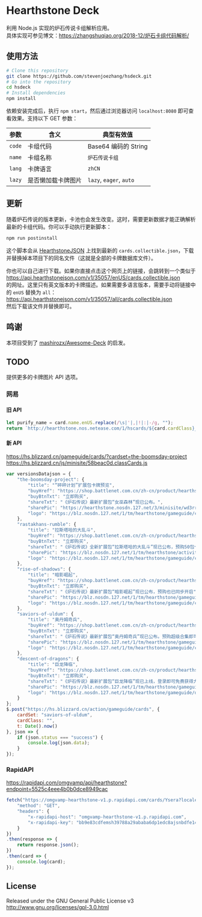 # Hearthstone Deck

利用 Node.js 实现的炉石传说卡组解析应用。  
具体实现可参见博文：https://zhangshuqiao.org/2018-12/炉石卡组代码解析/

## 使用方法

```bash
# Clone this repository
git clone https://github.com/stevenjoezhang/hsdeck.git
# Go into the repository
cd hsdeck
# Install dependencies
npm install
```

依赖安装完成后，执行 `npm start`，然后通过浏览器访问 `localhost:8080` 即可查看效果。支持以下 GET 参数：

| 参数 | 含义 | 典型有效值 |
| - | - | - |
| `code` | 卡组代码 | Base64 编码的 String |
| `name` | 卡组名称 | `炉石传说卡组` |
| `lang` | 卡牌语言 | `zhCN` |
| `lazy` | 是否懒加载卡牌图片 | `lazy`, `eager`, `auto` |

## 更新

随着炉石传说的版本更新，卡池也会发生改变。这时，需要更新数据才能正确解析最新的卡组代码。你可以手动执行更新脚本：
```bash
npm run postinstall
```

这个脚本会从 [HearthstoneJSON](https://hearthstonejson.com/docs/cards.html) 上找到最新的 `cards.collectible.json`，下载并替换掉本项目下的同名文件（这就是全部的卡牌数据库文件）。

你也可以自己进行下载。如果你直接点击这个网页上的链接，会跳转到一个类似于  
https://api.hearthstonejson.com/v1/35057/enUS/cards.collectible.json  
的网址。这里只有英文版本的卡牌描述。如果需要多语言版本，需要手动将链接中的 `enUS` 替换为 `all`：  
https://api.hearthstonejson.com/v1/35057/all/cards.collectible.json  
然后下载该文件并替换即可。

## 鸣谢

本项目受到了 [mashirozx/Awesome-Deck](https://github.com/mashirozx/Awesome-Deck) 的启发。

## TODO

提供更多的卡牌图片 API 选项。

### 网易

#### 旧 API

```js
let purify_name = card.name.enUS.replace(/\s|'|,|!|:|-/g, "");
return `http://hearthstone.nos.netease.com/1/hscards/${card.cardClass}__${card.id}_zhCN_${purify_name}.png`;
```

#### 新 API

https://hs.blizzard.cn/gameguide/cards/?cardset=the-boomsday-project
https://hs.blizzard.cn/js/minisite/58beac0d.classCards.js

```js
var versionsDatajson = {
	"the-boomsday-project": {
		"title": "“砰砰计划”扩展包卡牌预览",
		"buyHref": "https://shop.battlenet.com.cn/zh-cn/product/hearthstone-boomsday-project-cn",
		"buyBtnTxt": "立即购买",
		"shareTxt": "《炉石传说》最新扩展包“女巫森林”现已公布。",
		"sharePic": "https://hearthstone.nosdn.127.net/3/minisite/wd3rrew/share.jpg",
		"logo": "https://blz.nosdn.127.net/1/tm/hearthstone/gameguide/cards/the-boomsday-project-logo.png"
	},
	"rastakhans-rumble": {
		"title": "拉斯塔哈的大乱斗",
		"buyHref": "https://shop.battlenet.com.cn/zh-cn/product/hearthstone-rastakhans-rumble",
		"buyBtnTxt": "立即购买",
		"shareTxt": "《炉石传说》全新扩展包“拉斯塔哈的大乱斗”现已公布，预购50包卡包赠送萨满新英雄！",
		"sharePic": "https://blz.nosdn.127.net/1/tm/hearthstone/activities/rastakhans/share.jpg",
		"logo": "https://blz.nosdn.127.net/1/tm/hearthstone/gameguide/cards/rastakhans-rumble-logo.png"
	},
	"rise-of-shadows": {
		"title": "暗影崛起",
		"buyHref": "https://shop.battlenet.com.cn/zh-cn/product/hearthstone-rise-of-shadows",
		"buyBtnTxt": "立即购买",
		"shareTxt": "《炉石传说》最新扩展包“暗影崛起”现已公布，预购也已同步开启",
		"sharePic": "https://blz.nosdn.127.net/1/tm/hearthstone/gameguide/rise/share.jpg",
		"logo": "https://blz.nosdn.127.net/1/tm/hearthstone/gameguide/cards/rise-of-shadows-logo.png"
	},
	"saviors-of-uldum": {
		"title": "奥丹姆奇兵",
		"buyHref": "https://shop.battlenet.com.cn/zh-cn/product/hearthstone-saviors-of-uldum",
		"buyBtnTxt": "立即购买",
		"shareTxt": "《炉石传说》最新扩展包“奥丹姆奇兵”现已公布。预购超级合集即可获得德鲁伊新英雄“伊莉斯·逐星”。",
		"sharePic": "https://blz.nosdn.127.net/1/tm/hearthstone/gameguide/saviors-of-uldum/share.jpg",
		"logo": "https://blz.nosdn.127.net/1/tm/hearthstone/gameguide/cards/saviors-of-uldum-logo.png"
	},
	"descent-of-dragons": {
		"title": "巨龙降临",
		"buyHref": "https://shop.battlenet.com.cn/zh-cn/product/hearthstone-descent-of-dragons",
		"buyBtnTxt": "立即购买",
		"shareTxt": "《炉石传说》最新扩展包“巨龙降临”现已上线，登录即可免费获得大量福利。",
		"sharePic": "https://blz.nosdn.127.net/1/tm/hearthstone/gameguide/descent-of-dragons/share.jpg",
		"logo": "https://blz.nosdn.127.net/1/tm/hearthstone/gameguide/descent-of-dragons/logo.png"
	}
};
$.post("https://hs.blizzard.cn/action/gameguide/cards", {
	cardSet: "saviors-of-uldum",
	cardClass: "",
	t: Date().now()
}, json => {
	if (json.status === "success") {
		console.log(json.data);
	}
});
```

### RapidAPI

https://rapidapi.com/omgvamp/api/hearthstone?endpoint=5525c4eee4b0b0dce8949cac

```js
fetch("https://omgvamp-hearthstone-v1.p.rapidapi.com/cards/Ysera?locale=zhCN", {
	"method": "GET",
	"headers": {
		"x-rapidapi-host": "omgvamp-hearthstone-v1.p.rapidapi.com",
		"x-rapidapi-key": "bb9e83cdfemsh39788a29ababa6dp1edc8ajsnbdfe142ae585"
	}
})
.then(response => {
	return response.json();
})
.then(card => {
	console.log(card);
});
```

## License

Released under the GNU General Public License v3  
http://www.gnu.org/licenses/gpl-3.0.html
